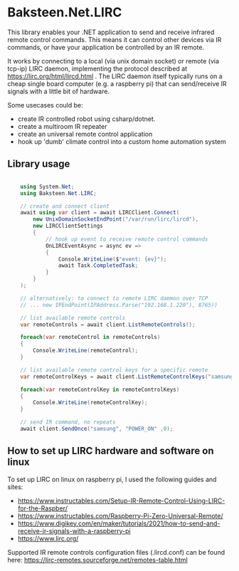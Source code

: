 # Baksteen.Net.LIRC
This library enables your .NET application to send and receive infrared remote control commands. This means it can control other devices via IR commands, or have your application be controlled by an IR remote.

It works by connecting to a local (via unix domain socket) or remote (via tcp-ip) LIRC daemon, implementing the protocol described at https://lirc.org/html/lircd.html . The LIRC daemon itself typically runs on a cheap single board computer (e.g. a raspberry pi) that can send/receive IR signals with a little bit of hardware.

Some usecases could be:
- create IR controlled robot using csharp/dotnet.
- create a multiroom IR repeater
- create an universal remote control application
- hook up 'dumb' climate control into a custom home automation system


## Library usage

```csharp

    using System.Net;
    using Baksteen.Net.LIRC;

    // create and connect client
    await using var client = await LIRCClient.Connect(
        new UnixDomainSocketEndPoint("/var/run/lirc/lircd"),
        new LIRCClientSettings
        {
            // hook up event to receive remote control commands
            OnLIRCEventAsync = async ev =>
            {
                Console.WriteLine($"event: {ev}");
                await Task.CompletedTask;
            }       
        }
    );

    // alternatively: to connect to remote LIRC daemon over TCP
    // ... new IPEndPoint(IPAddress.Parse("192.168.1.220"), 8765))

    // list available remote controls
    var remoteControls = await client.ListRemoteControls();

    foreach(var remoteControl in remoteControls)
    {
        Console.WriteLine(remoteControl);
    }

    // list available remote control keys for a specific remote
    var remoteControlKeys = await client.ListRemoteControlKeys("samsung");

    foreach(var remoteControlKey in remoteControlKeys)
    {
        Console.WriteLine(remoteControlKey);
    }

    // send IR command, no repeats
    await client.SendOnce("samsung", "POWER_ON" ,0);

```

## How to set up LIRC hardware and software on linux

To set up LIRC on linux on raspberry pi, I used the following guides and sites:

- https://www.instructables.com/Setup-IR-Remote-Control-Using-LIRC-for-the-Raspber/
- https://www.instructables.com/Raspberry-Pi-Zero-Universal-Remote/
- https://www.digikey.com/en/maker/tutorials/2021/how-to-send-and-receive-ir-signals-with-a-raspberry-pi
- https://www.lirc.org/

Supported IR remote controls configuration files (.lircd.conf) can be found here: https://lirc-remotes.sourceforge.net/remotes-table.html
